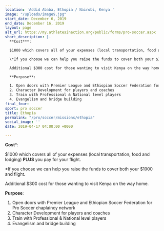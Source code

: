 ```yaml
---
location: 'Addid Ababa, Ethopia / Nairobi, Kenya '
image: "/uploads/image9.jpg"
start_date: December 6, 2019
end_date: December 16, 2019
layout: page
alt_url: https://my.athletesinaction.org/public/forms/pro-soccer.aspx
short_description: |-
  **Cost***:

  $1000 which covers all of your expenses (local transportation, food and lodging) **PLUS** you pay for your flight.

  \*If you choose we can help you raise the funds to cover both your $1000 and flight.

  Additional $300 cost for those wanting to visit Kenya on the way home.

  **Purpose**:

  1. Open doors with Premier League and Ethiopian Soccer Federation for Pro Soccer chaplaincy network
  2. Character Development for players and coaches
  3. Train with Professional & National level players
  4. Evangelism and bridge building
final_four: 
sport: pro soccer
title: Ethopia
permalink: "/pro/soccer/missions/ethopia"
social_image: ''
date: 2019-04-17 04:00:00 +0000

---
```

**Cost***:

$1000 which covers all of your expenses (local transportation, food and lodging) **PLUS** you pay for your flight. 

\*If you choose we can help you raise the funds to cover both your $1000 and flight.

Additional $300 cost for those wanting to visit Kenya on the way home.

  
**Purpose**:

1. Open doors with Premier League and Ethiopian Soccer Federation for Pro Soccer chaplaincy network
2. Character Development for players and coaches
3. Train with Professional & National level players
4. Evangelism and bridge building
